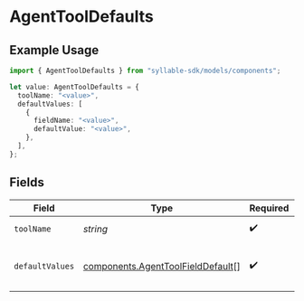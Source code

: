 # AgentToolDefaults

## Example Usage

```typescript
import { AgentToolDefaults } from "syllable-sdk/models/components";

let value: AgentToolDefaults = {
  toolName: "<value>",
  defaultValues: [
    {
      fieldName: "<value>",
      defaultValue: "<value>",
    },
  ],
};
```

## Fields

| Field                                                                                  | Type                                                                                   | Required                                                                               | Description                                                                            |
| -------------------------------------------------------------------------------------- | -------------------------------------------------------------------------------------- | -------------------------------------------------------------------------------------- | -------------------------------------------------------------------------------------- |
| `toolName`                                                                             | *string*                                                                               | :heavy_check_mark:                                                                     | The name of the tool                                                                   |
| `defaultValues`                                                                        | [components.AgentToolFieldDefault](../../models/components/agenttoolfielddefault.md)[] | :heavy_check_mark:                                                                     | The default values for fields used in the tool                                         |